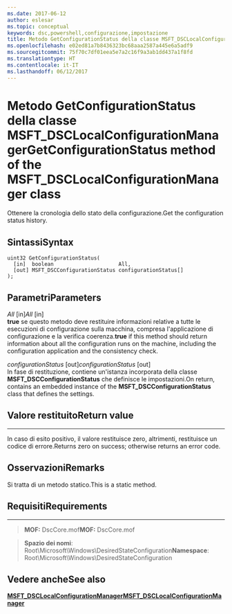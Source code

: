 ```yaml
---
ms.date: 2017-06-12
author: eslesar
ms.topic: conceptual
keywords: dsc,powershell,configurazione,impostazione
title: Metodo GetConfigurationStatus della classe MSFT_DSCLocalConfigurationManager
ms.openlocfilehash: e02ed81a7b8436323bc68aaa2587a445e6a5adf9
ms.sourcegitcommit: 75f70c7df01eea5e7a2c16f9a3ab1dd437a1f8fd
ms.translationtype: HT
ms.contentlocale: it-IT
ms.lasthandoff: 06/12/2017
---
```

# <a name="getconfigurationstatus-method-of-the-msftdsclocalconfigurationmanager-class"></a><span data-ttu-id="7fde1-103">Metodo GetConfigurationStatus della classe MSFT_DSCLocalConfigurationManager</span><span class="sxs-lookup"><span data-stu-id="7fde1-103">GetConfigurationStatus method of the MSFT_DSCLocalConfigurationManager class</span></span>

<span data-ttu-id="7fde1-104">Ottenere la cronologia dello stato della configurazione.</span><span class="sxs-lookup"><span data-stu-id="7fde1-104">Get the configuration status history.</span></span>

<a name="syntax"></a><span data-ttu-id="7fde1-105">Sintassi</span><span class="sxs-lookup"><span data-stu-id="7fde1-105">Syntax</span></span>
------

```mof
uint32 GetConfigurationStatus(
  [in]  boolean                     All,
  [out] MSFT_DSCConfigurationStatus configurationStatus[]
);
```

<a name="parameters"></a><span data-ttu-id="7fde1-106">Parametri</span><span class="sxs-lookup"><span data-stu-id="7fde1-106">Parameters</span></span>
----------

<span data-ttu-id="7fde1-107">*All* \[in\]</span><span class="sxs-lookup"><span data-stu-id="7fde1-107">*All* \[in\]</span></span>  
<span data-ttu-id="7fde1-108">**true** se questo metodo deve restituire informazioni relative a tutte le esecuzioni di configurazione sulla macchina, compresa l'applicazione di configurazione e la verifica coerenza.</span><span class="sxs-lookup"><span data-stu-id="7fde1-108">**true** if this method should return information about all the configuration runs on the machine, including the configuration application and the consistency check.</span></span>

<span data-ttu-id="7fde1-109">*configurationStatus* \[out\]</span><span class="sxs-lookup"><span data-stu-id="7fde1-109">*configurationStatus* \[out\]</span></span>  
<span data-ttu-id="7fde1-110">In fase di restituzione, contiene un'istanza incorporata della classe **MSFT_DSCConfigurationStatus** che definisce le impostazioni.</span><span class="sxs-lookup"><span data-stu-id="7fde1-110">On return, contains an embedded instance of the **MSFT_DSCConfigurationStatus** class that defines the settings.</span></span>

## <a name="return-value"></a><span data-ttu-id="7fde1-111">Valore restituito</span><span class="sxs-lookup"><span data-stu-id="7fde1-111">Return value</span></span>
------------

<span data-ttu-id="7fde1-112">In caso di esito positivo, il valore restituisce zero, altrimenti, restituisce un codice di errore.</span><span class="sxs-lookup"><span data-stu-id="7fde1-112">Returns zero on success; otherwise returns an error code.</span></span>

## <a name="remarks"></a><span data-ttu-id="7fde1-113">Osservazioni</span><span class="sxs-lookup"><span data-stu-id="7fde1-113">Remarks</span></span>

<span data-ttu-id="7fde1-114">Si tratta di un metodo statico.</span><span class="sxs-lookup"><span data-stu-id="7fde1-114">This is a static method.</span></span>

## <a name="requirements"></a><span data-ttu-id="7fde1-115">Requisiti</span><span class="sxs-lookup"><span data-stu-id="7fde1-115">Requirements</span></span>
------------
><span data-ttu-id="7fde1-116">**MOF:** DscCore.mof</span><span class="sxs-lookup"><span data-stu-id="7fde1-116">**MOF:** DscCore.mof</span></span>

><span data-ttu-id="7fde1-117">**Spazio dei nomi**: Root\Microsoft\Windows\DesiredStateConfiguration</span><span class="sxs-lookup"><span data-stu-id="7fde1-117">**Namespace**: Root\Microsoft\Windows\DesiredStateConfiguration</span></span>


## <a name="see-also"></a><span data-ttu-id="7fde1-118">Vedere anche</span><span class="sxs-lookup"><span data-stu-id="7fde1-118">See also</span></span>


[<span data-ttu-id="7fde1-119">**MSFT_DSCLocalConfigurationManager**</span><span class="sxs-lookup"><span data-stu-id="7fde1-119">**MSFT_DSCLocalConfigurationManager**</span></span>](msft-dsclocalconfigurationmanager.md)


 

 



